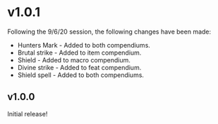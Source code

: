 # v1.0.1 

Following the 9/6/20 session, the following changes have been made:

- Hunters Mark - Added to both compendiums.
- Brutal strike - Added to item compendium.
- Shield - Added to macro compendium.
- Divine strike - Added to feat compendium.
- Shield spell - Added to both compendiums.

## v1.0.0

Initial release!
